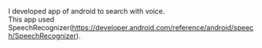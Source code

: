 I developed app of android to search with voice.   
This app used SpeechRecognizer(https://developer.android.com/reference/android/speech/SpeechRecognizer).
